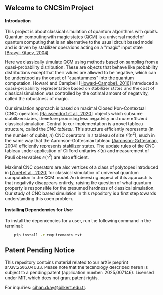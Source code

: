 ## Welcome to CNCSim Project

#### Introduction
This project is about classical simulation of quantum algorithms with qubits. Quantum computing with magic states (QCM) is a universal model of quantum computing that is an alternative to the usual circuit based model and is driven by stabilizer operations acting on a "magic" input state [[Bravyi-Kitaev, 2004]](https://arxiv.org/abs/quant-ph/0403025).


Here we classically simulate QCM using methods based on sampling from a quasi-probability distribution. These are objects that behave like probability distributions except that their values are allowed to be negative, which can be understood as the onset of "quantumness" into the quantum computation. Howard and Campbell [[Howard-Campbell, 2016]](https://arxiv.org/abs/1609.07488) introduced a quasi-probability representation based on stabilizer states and the cost of classical simulation was controlled by the optimal amount of negativity, called the robustness of magic.

Our simulation approach is based on maximal Closed Non-Contextual (CNC) operators [[Raussendorf et al., 2020]](https://arxiv.org/abs/1905.05374), objects which subsume stabilizer states, therefore promising less negativity and more efficient classical simulation. Central to our implementation is a novel tableau structure, called the *CNC tableau*. This structure efficiently represents (in the number of qubits, $n$) CNC operators in a tableau of size $\mathcal{O}(n^2)$, much in the same way that the Aaronson-Gottesman tableau [[Aaronson-Gottesman, 2004]](https://arxiv.org/abs/quant-ph/0406196) efficiently represents stabilizer states. The update rules of the CNC tableau under application of Clifford unitaries $\mathcal{O}(n)$ and measurement of Pauli observables $\mathcal{O}(n^2)$ are also efficient.

Maximal CNC operators are also vertices of a class of polytopes introduced in [[Zurel et al., 2020]](https://arxiv.org/abs/2004.01992) for classical simulation of universal quantum computation in the QCM model. An interesting aspect of this approach is that negativity disappears entirely, raising the question of what quantum property is responsible for the presumed hardness of classical simulation. Our study of CNC based simulation in this repository is a first step towards understanding this open problem.

#### Installing Dependencies for User
To install the dependencies for a user, run the following command in the terminal:
```bash
    pip install -r requirements.txt
```


## Patent Pending Notice
This repository contains material related to our arXiv preprint arXiv:2506.04033. Please note that the technology described herein is subject to a pending patent (application number: 2025/007146). Licensed under MIT, which does not grant patent rights. 

For inquiries: cihan.okay@bilkent.edu.tr.

